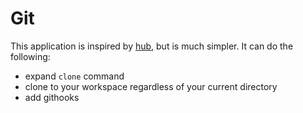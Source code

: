 # Git 

This application is inspired by [hub](https://github.com/github/hub), but is much simpler. 
It can do the following:

- expand `clone` command 
- clone to your workspace regardless of your current directory
- add githooks